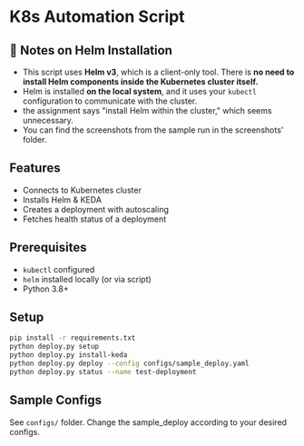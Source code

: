 # K8s Automation Script

## 📌 Notes on Helm Installation
- This script uses **Helm v3**, which is a client-only tool. There is **no need to install Helm components inside the Kubernetes cluster itself.**
- Helm is installed **on the local system**, and it uses your `kubectl` configuration to communicate with the cluster.
- the assignment says "install Helm within the cluster," which seems unnecessary.
- You can find the screenshots from the sample run in the screenshots' folder.

## Features
- Connects to Kubernetes cluster
- Installs Helm & KEDA
- Creates a deployment with autoscaling
- Fetches health status of a deployment

## Prerequisites
- `kubectl` configured
- `helm` installed locally (or via script)
- Python 3.8+

## Setup
```bash
pip install -r requirements.txt
python deploy.py setup
python deploy.py install-keda
python deploy.py deploy --config configs/sample_deploy.yaml
python deploy.py status --name test-deployment
```

## Sample Configs
See `configs/` folder.
Change the sample_deploy according to your desired configs.

